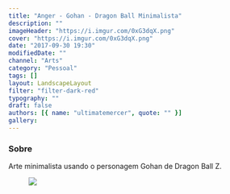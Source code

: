 ```yaml
---
title: "Anger - Gohan - Dragon Ball Minimalista"
description: ""
imageHeader: "https://i.imgur.com/0xG3dqX.png"
cover: "https://i.imgur.com/0xG3dqX.png"
date: "2017-09-30 19:30"
modifiedDate: ""
channel: "Arts"
category: "Pessoal"
tags: []
layout: LandscapeLayout
filter: "filter-dark-red"
typography: ""
draft: false
authors: [{ name: "ultimatemercer", quote: "" }]
gallery:
---
```


### Sobre

Arte minimalista usando o personagem Gohan de Dragon Ball Z.

<figure>
  <img src="https://i.imgur.com/0xG3dqX.png" className="max-w-none mx-auto block"/>
</figure>
